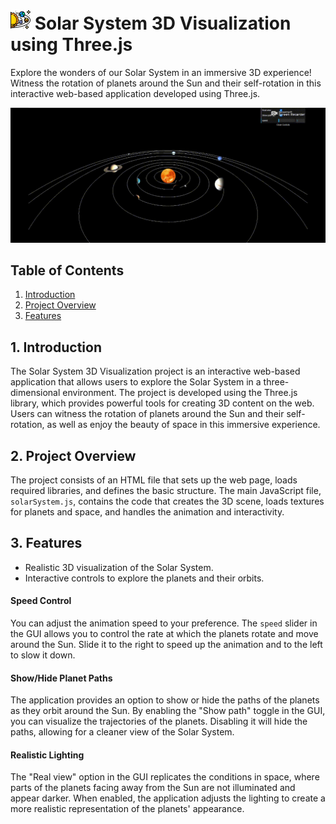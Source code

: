 # ![Solar System](./image/solar-system.png) Solar System 3D Visualization using Three.js

Explore the wonders of our Solar System in an immersive 3D experience! Witness the rotation of planets around the Sun and their self-rotation in this interactive web-based application developed using Three.js.

![](./gif/display.gif)

## Table of Contents

1. [Introduction](#1-introduction)
2. [Project Overview](#2-project-overview)
3. [Features](#5-features)

## 1. Introduction

The Solar System 3D Visualization project is an interactive web-based application that allows users to explore the Solar System in a three-dimensional environment. The project is developed using the Three.js library, which provides powerful tools for creating 3D content on the web. Users can witness the rotation of planets around the Sun and their self-rotation, as well as enjoy the beauty of space in this immersive experience.

## 2. Project Overview

The project consists of an HTML file that sets up the web page, loads required libraries, and defines the basic structure. The main JavaScript file, `solarSystem.js`, contains the code that creates the 3D scene, loads textures for planets and space, and handles the animation and interactivity.

## 3. Features

- Realistic 3D visualization of the Solar System.
- Interactive controls to explore the planets and their orbits.

#### Speed Control

You can adjust the animation speed to your preference. The `speed` slider in the GUI allows you to control the rate at which the planets rotate and move around the Sun. Slide it to the right to speed up the animation and to the left to slow it down.

#### Show/Hide Planet Paths

The application provides an option to show or hide the paths of the planets as they orbit around the Sun. By enabling the "Show path" toggle in the GUI, you can visualize the trajectories of the planets. Disabling it will hide the paths, allowing for a cleaner view of the Solar System.

#### Realistic Lighting

The "Real view" option in the GUI replicates the conditions in space, where parts of the planets facing away from the Sun are not illuminated and appear darker. When enabled, the application adjusts the lighting to create a more realistic representation of the planets' appearance.
